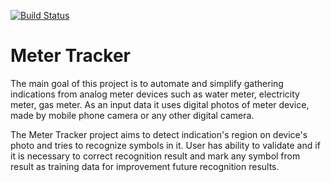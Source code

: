 [![Build Status](https://travis-ci.org/aleksey-suprun/meter-tracker.svg?branch=master)](https://travis-ci.org/aleksey-suprun/meter-tracker)

# Meter Tracker
The main goal of this project is to automate and simplify gathering indications from analog meter devices such as water meter,
electricity meter, gas meter. As an input data it uses digital photos of meter device, made by mobile phone camera or any other 
digital camera.

The Meter Tracker project aims to detect indication's region on device's photo and tries to recognize symbols in it. User has 
ability to validate and if it is necessary to correct recognition result and mark any symbol from result as training data for
improvement future recognition results.
